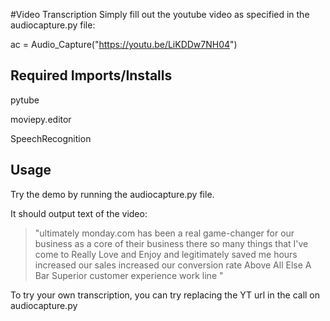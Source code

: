 #Video Transcription
Simply fill out the youtube video as specified in the audiocapture.py file:

ac = Audio_Capture("https://youtu.be/LiKDDw7NH04")

## Required Imports/Installs
pytube

moviepy.editor

SpeechRecognition 

## Usage
Try the demo by running the audiocapture.py file.

It should output text of the video:

> "ultimately monday.com has been a real game-changer for our business as a core of their business there so many things that I've come to Really Love and Enjoy and legitimately saved me hours increased our sales increased our conversion rate Above All Else A Bar Superior customer experience work line
"

To try your own transcription, you can try replacing the YT url in the call on audiocapture.py